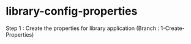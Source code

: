 # library-config-properties

Step 1 : Create the properties for library application (Branch : 1-Create-Properties)  